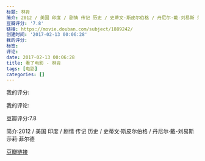 ```yaml
---
标题: 林肯
简介: 2012 / 美国 印度 / 剧情 传记 历史 / 史蒂文·斯皮尔伯格 / 丹尼尔·戴-刘易斯 莎莉·菲尔德
豆瓣评分: '7.8'
链接: https://movie.douban.com/subject/1889242/
创建时间: '2017-02-13 00:06:28'
我的评分:
标签:
评论:
date: 2017-02-13 00:06:28
title: 看了电影 - 林肯
tags: [电影]
categories: []
---
```


我的评分:

我的评论:

豆瓣评分:7.8

简介:2012 / 美国 印度 / 剧情 传记 历史 / 史蒂文·斯皮尔伯格 / 丹尼尔·戴-刘易斯 莎莉·菲尔德

[豆瓣链接](https://movie.douban.com/subject/1889242/)

